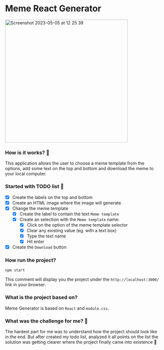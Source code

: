 # Meme React Generator

<img width="400" alt="Screenshot 2023-05-05 at 12 25 39" src="https://user-images.githubusercontent.com/58802893/236435541-28e0ba4c-a63b-4158-a3ac-41d2bd1b59a0.png">

### How is it works? 🤔

This application allows the user to choose a meme template from the options, add some text on the top and bottom and download the meme to your local computer.

### Started with TODO list 🧐

- [x] Create the labels on the top and bottom
- [x] Create an HTML image where the image will generate
- [x] Change the meme template
  - [x] Create the label to contain the text `Meme template`
  - [x] Create an selection with the `Meme template` name:
    - [x] Click on the option of the meme template selector
    - [x] Clear any existing value (eg. with a text box)
    - [x] Type the text name
    - [x] Hit enter
- [x] Create the `Download` button

### How run the project?

`npm start`

This comment will display you the project under the `http://localhost:3000/` link in your browser.

### What is the project based on?

Meme Generator is based on `React` and `module.css`.

### What was the challenge for me? 🤯

The hardest part for me was to understand how the project should look like in the end. But after created my todo list, analyzed it all points on the list the solution was getting clearer where the project finally came into existence 🙂

